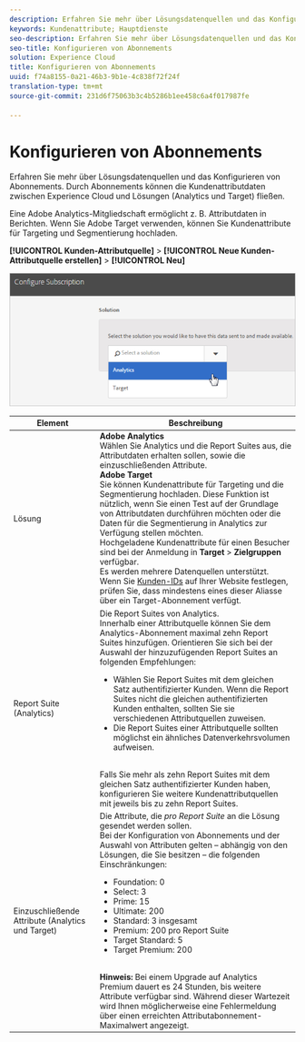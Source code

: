 ```yaml
---
description: Erfahren Sie mehr über Lösungsdatenquellen und das Konfigurieren von Abonnements. Durch Abonnements können die Kundenattributdaten zwischen Experience Cloud und Lösungen (Analytics und Target) fließen.
keywords: Kundenattribute; Hauptdienste
seo-description: Erfahren Sie mehr über Lösungsdatenquellen und das Konfigurieren von Abonnements. Durch Abonnements können die Kundenattributdaten zwischen Experience Cloud und Lösungen (Analytics und Target) fließen.
seo-title: Konfigurieren von Abonnements
solution: Experience Cloud
title: Konfigurieren von Abonnements
uuid: f74a8155-0a21-46b3-9b1e-4c838f72f24f
translation-type: tm+mt
source-git-commit: 231d6f75063b3c4b5286b1ee458c6a4f017987fe

---
```



# Konfigurieren von Abonnements

Erfahren Sie mehr über Lösungsdatenquellen und das Konfigurieren von Abonnements. Durch Abonnements können die Kundenattributdaten zwischen Experience Cloud und Lösungen (Analytics und Target) fließen.

Eine Adobe Analytics-Mitgliedschaft ermöglicht z. B. Attributdaten in Berichten. Wenn Sie Adobe Target verwenden, können Sie Kundenattribute für Targeting und Segmentierung hochladen.

**[!UICONTROL Kunden-Attributquelle]** &gt; **[!UICONTROL Neue Kunden-Attributquelle erstellen]** &gt; **[!UICONTROL Neu]**

![](assets/configure_subscription_page.png)

| Element | Beschreibung |
|--- |--- |
| Lösung | **Adobe Analytics**<br>Wählen Sie Analytics und die Report Suites aus, die Attributdaten erhalten sollen, sowie die einzuschließenden Attribute.<br>**Adobe Target**<br>Sie können Kundenattribute für Targeting und die Segmentierung hochladen. Diese Funktion ist nützlich, wenn Sie einen Test auf der Grundlage von Attributdaten durchführen möchten oder die Daten für die Segmentierung in Analytics zur Verfügung stellen möchten.<br>Hochgeladene Kundenattribute für einen Besucher sind bei der Anmeldung in **Target** &gt; **Zielgruppen** verfügbar.<br>Es werden mehrere Datenquellen unterstützt. Wenn Sie [Kunden-IDs](../core-services/core-services.md) auf Ihrer Website festlegen, prüfen Sie, dass mindestens eines dieser Aliasse über ein Target-Abonnement verfügt. |
| Report Suite (Analytics) | Die Report Suites von Analytics.<br>Innerhalb einer Attributquelle können Sie dem Analytics-Abonnement maximal zehn Report Suites hinzufügen. Orientieren Sie sich bei der Auswahl der hinzuzufügenden Report Suites an folgenden Empfehlungen:<ul><li>Wählen Sie Report Suites mit dem gleichen Satz authentifizierter Kunden. Wenn die Report Suites nicht die gleichen authentifizierten Kunden enthalten, sollten Sie sie verschiedenen Attributquellen zuweisen.</li><li>Die Report Suites einer Attributquelle sollten möglichst ein ähnliches Datenverkehrsvolumen aufweisen.</li></ul><br>Falls Sie mehr als zehn Report Suites mit dem gleichen Satz authentifizierter Kunden haben, konfigurieren Sie weitere Kundenattributquellen mit jeweils bis zu zehn Report Suites. |
| Einzuschließende Attribute (Analytics und Target) | Die Attribute, die _pro Report Suite_ an die Lösung gesendet werden sollen. <br>Bei der Konfiguration von Abonnements und der Auswahl von Attributen gelten – abhängig von den Lösungen, die Sie besitzen – die folgenden Einschränkungen:<ul><li>Foundation: 0</li><li>Select: 3</li><li>Prime: 15</li><li>Ultimate: 200</li><li>Standard: 3 insgesamt</li><li>Premium: 200 pro Report Suite</li><li>Target Standard: 5</li><li>Target Premium: 200</li></ul><br>**Hinweis:** Bei einem Upgrade auf Analytics Premium dauert es 24 Stunden, bis weitere Attribute verfügbar sind. Während dieser Wartezeit wird Ihnen möglicherweise eine Fehlermeldung über einen erreichten Attributabonnement-Maximalwert angezeigt. |
